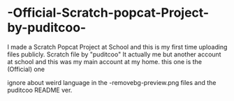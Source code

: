 # -Official-Scratch-popcat-Project-by-puditcoo-
I made a Scratch Popcat Project at School and this is my first time uploading files publicly. Scratch file by "puditcoo" It actually me but another account at school and this was my main account at my home. this one is the (Official) one

ignore about weird language in the -removebg-preview.png files and the puditcoo README ver.
